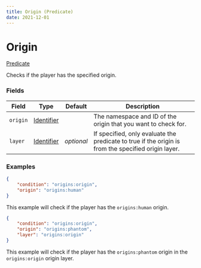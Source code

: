 ```yaml
---
title: Origin (Predicate)
date: 2021-12-01
---
```


# Origin

[Predicate](../predicates.md)

Checks if the player has the specified origin.


### Fields

Field | Type | Default | Description
------|------|---------|------------
`origin` | [Identifier](../../types/data_types/identifier.md) | | The namespace and ID of the origin that you want to check for.
`layer` | [Identifier](../../types/data_types/identifier.md) | _optional_ | If specified, only evaluate the predicate to true if the origin is from the specified origin layer.


### Examples

```json
{
    "condition": "origins:origin",
    "origin": "origins:human"
}
```

This example will check if the player has the `origins:human` origin.
<br>

```json
{
    "condition": "origins:origin",
    "origin": "origins:phantom",
    "layer": "origins:origin"
}
```

This example will check if the player has the `origins:phantom` origin in the `origins:origin` origin layer.
